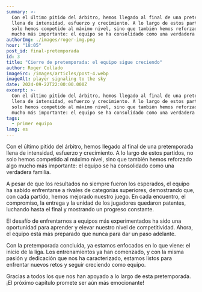 ```yaml
---
summary: >-
  Con el último pitido del árbitro, hemos llegado al final de una pretemporada
  llena de intensidad, esfuerzo y crecimiento. A lo largo de estos partidos, no
  solo hemos competido al máximo nivel, sino que también hemos reforzado algo
  mucho más importante: el equipo se ha consolidado como una verdadera familia.
authorImg: ./images/roger-img.png
hour: "18:05"
post_id: final-pretemporada
id: 3
title: "Cierre de pretemporada: el equipo sigue creciendo"
author: Roger Collado
imageSrc: /images/articles/post-4.webp
imageAlt: player signaling to the sky
date: 2024-09-22T22:00:00.000Z
excerpt: >-
  Con el último pitido del árbitro, hemos llegado al final de una pretemporada
  llena de intensidad, esfuerzo y crecimiento. A lo largo de estos partidos, no
  solo hemos competido al máximo nivel, sino que también hemos reforzado algo
  mucho más importante: el equipo se ha consolidado como una verdadera familia.
tags:
  - primer equipo
lang: es
---
```


Con el último pitido del árbitro, hemos llegado al final de una pretemporada llena de intensidad, esfuerzo y crecimiento. A lo largo de estos partidos, no solo hemos competido al máximo nivel, sino que también hemos reforzado algo mucho más importante: el equipo se ha consolidado como una verdadera familia.

A pesar de que los resultados no siempre fueron los esperados, el equipo ha sabido enfrentarse a rivales de categorías superiores, demostrando que, con cada partido, hemos mejorado nuestro juego. En cada encuentro, el compromiso, la entrega y la unidad de los jugadores quedaron patentes, luchando hasta el final y mostrando un progreso constante.

El desafío de enfrentarnos a equipos más experimentados ha sido una oportunidad para aprender y elevar nuestro nivel de competitividad. Ahora, el equipo está más preparado que nunca para dar un paso adelante.

Con la pretemporada concluida, ya estamos enfocados en lo que viene: el inicio de la liga. Los entrenamientos ya han comenzado, y con la misma pasión y dedicación que nos ha caracterizado, estamos listos para enfrentar nuevos retos y seguir creciendo como equipo.

Gracias a todos los que nos han apoyado a lo largo de esta pretemporada. ¡El próximo capítulo promete ser aún más emocionante!
